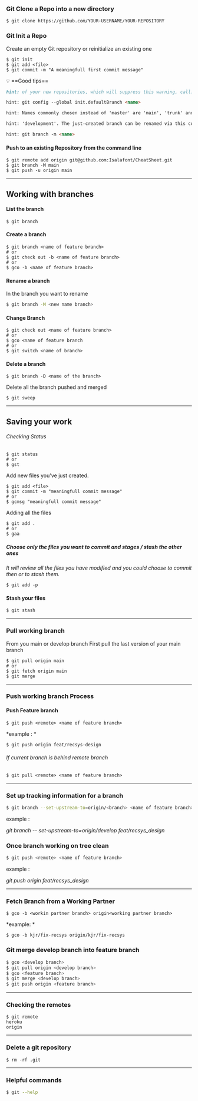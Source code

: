 ### Git Clone a Repo into a new directory

```shell
$ git clone https://github.com/YOUR-USERNAME/YOUR-REPOSITORY
```

### Git Init a Repo

Create an empty Git repository or reinitialize an existing one
```shell
$ git init
$ git add <file>
$ git commit -m "A meaningfull first commit message"
```

💡 ==Good tips==
```md  
hint: of your new repositories, which will suppress this warning, call:

hint: git config --global init.defaultBranch <name>

hint: Names commonly chosen instead of 'master' are 'main', 'trunk' and

hint: 'development'. The just-created branch can be renamed via this command:

hint: git branch -m <name>
```


#### Push to an existing Repository from the command line

```shell
$ git remote add origin git@github.com:Isalafont/CheatSheet.git
$ git branch -M main
$ git push -u origin main
```

---
## Working with branches

#### List the branch

```shell
$ git branch
```

#### Create a branch 

```shell
$ git branch <name of feature branch>
# or 
$ git check out -b <name of feature branch>
# or
$ gco -b <name of feature branch>
```

#### Rename a branch 
In the branch you want to rename
```bash
$ git branch -M <new name branch>
````

#### Change Branch
```shell
$ git check out <name of feature branch>
# or
$ gco <name of feature branch
# or 
$ git switch <name of branch>
```

#### Delete a branch 

```shell
$ git branch -D <name of the branch>
```

Delete all the branch pushed and merged 

```shell
$ git sweep
```

---
## Saving your work

###### Checking Status 

```shell
$ git status
# or 
$ gst
```

Add new files you've just created.

```shell
$ git add <file>
$ git commit -m "meaningfull commit message"
# or
$ gcmsg "meaningfull commit message"
```

Adding all the files
```shell
$ git add .
# or
$ gaa
```

##### Choose only the files you want to commit and stages / stash the other ones 

*It will review all the files you have modified and you could choose to commit then or to stash them.*

```shell
$ git add -p
```

#### Stash your files 
```shell
$ git stash
```

---
### Pull working branch 

From you main or develop branch 
First pull the last version of your main branch 

```shell
$ git pull origin main
# or 
$ git fetch origin main 
$ git merge
```

---

### Push working branch Process 

#### Push Feature branch 
```shell
$ git push <remote> <name of feature branch>
```

*example : *
```shell
$ git push origin feat/recsys-design
```

###### If current branch is behind remote branch
```shell
$ git pull <remote> <name of feature branch>
```

---

### Set up tracking information for a branch

```bash
$ git branch --set-upstream-to=origin/<branch> <name of feature branch>
```

example :

_git branch -- set-upstream-to=origin/develop feat/recsys\_design_

### Once branch working on tree clean

```bash
$ git push <remote> <name of feature branch>
```

example :

_git push origin feat/recsys\_design_

---

### Fetch Branch from a Working Partner

```shell
$ gco -b <workin partner branch> origin<working partner branch>
```

*example: *
```shell
$ gco -b kjr/fix-recsys origin/kjr/fix-recsys
```

### Git merge develop branch into feature branch

```bash
$ gco <develop branch>
$ git pull origin <develop branch>
$ gco <feature branch>
$ git merge <develop branch>
$ git push origin <feature branch>
```

---

### Checking the remotes

```shell
$ git remote
heroku
origin
```

---

### Delete a git repository 

```shell
$ rm -rf .git
```

--- 

### Helpful commands

```bash
$ git --help
```

